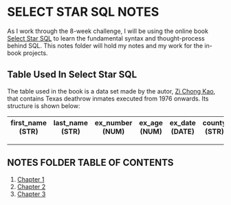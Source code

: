 # SELECT STAR SQL NOTES

As I work through the 8-week challenge, I will be using the online book [Select Star SQL](https://selectstarsql.com/) to learn the fundamental syntax and thought-process behind SQL. This notes folder will hold my notes and my work for the in-book projects. 

## Table Used In Select Star SQL
The table used in the book is a data set made by the autor, [Zi Chong Kao](https://kaomorphism.com/), that contains Texas deathrow inmates executed from 1976 onwards. Its structure is shown below:

| first_name (STR) | last_name (STR) | ex_number (NUM) | ex_age (NUM) | ex_date (DATE) | county (STR) | last_statement (STR) | 
|------------------|-----------------|-----------------|--------------|----------------|--------------|----------------------|

---
## NOTES FOLDER TABLE OF CONTENTS
1. [Chapter 1](https://github.com/r0hankrishnan/8-week-sql/blob/main/Select-Star-SQL-Notes/Chapter-1.md)
2. [Chapter 2](https://github.com/r0hankrishnan/8-week-sql/blob/main/Select-Star-SQL-Notes/Chapter-2.md)
3. [Chapter 3](https://github.com/r0hankrishnan/8-week-sql/blob/main/Select-Star-SQL-Notes/Chapter-3.md)
